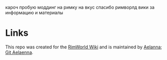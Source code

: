 кароч пробую моддинг на римку на вкус
спасибо римворлд вики за информацию и материалы


# Links

This repo was created for the [RimWorld Wiki](https://rimworldwiki.com/wiki/Main_Page) and is maintained by [Aelanna](https://www.reddit.com/user/Aelanna/); [Git Aelaenna](https://github.com/Aelanna/ExampleMeleeWeapon).
